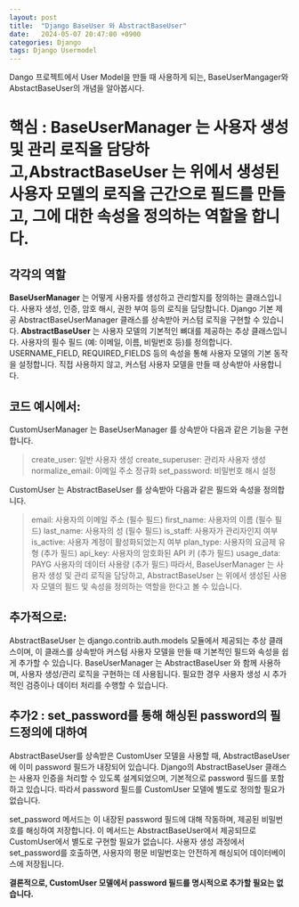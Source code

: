 ```yaml
---
layout: post
title:  "Django BaseUser 와 AbstractBaseUser"
date:   2024-05-07 20:47:00 +0900
categories: Django
tags: Django Usermodel
---
```


Dango 프로젝트에서 User Model을 만들 때 사용하게 되는, BaseUserMangager와 AbstactBaseUser의 개념을 알아봅시다. 

# 핵심 : BaseUserManager 는 사용자 생성 및 관리 로직을 담당하고,AbstractBaseUser 는 위에서 생성된 사용자 모델의 로직을 근간으로 필드를 만들고, 그에 대한 속성을 정의하는 역할을 합니다.

## 각각의 역할

**BaseUserManager** 는 어떻게 사용자를 생성하고 관리할지를 정의하는 클래스입니다.
사용자 생성, 인증, 암호 해시, 권한 부여 등의 로직을 담당합니다.
Django 기본 제공 AbstractBaseUserManager 클래스를 상속받아 커스텀 로직을 구현할 수 있습니다.
**AbstractBaseUser** 는 사용자 모델의 기본적인 뼈대를 제공하는 추상 클래스입니다.
사용자의 필수 필드 (예: 이메일, 이름, 비밀번호 등)를 정의합니다.
USERNAME_FIELD, REQUIRED_FIELDS 등의 속성을 통해 사용자 모델의 기본 동작을 설정합니다.
직접 사용하지 않고, 커스텀 사용자 모델을 만들 때 상속받아 사용합니다.

## 코드 예시에서:

CustomUserManager 는 BaseUserManager 를 상속받아 다음과 같은 기능을 구현합니다.

> create_user: 일반 사용자 생성
> create_superuser: 관리자 사용자 생성
> normalize_email: 이메일 주소 정규화
> set_password: 비밀번호 해시 설정   

CustomUser 는 AbstractBaseUser 를 상속받아 다음과 같은 필드와 속성을 정의합니다.

> email: 사용자의 이메일 주소 (필수 필드)
> first_name: 사용자의 이름 (필수 필드)
> last_name: 사용자의 성 (필수 필드)
> is_staff: 사용자가 관리자인지 여부
> is_active: 사용자 계정이 활성화되었는지 여부
> plan_type: 사용자의 요금제 유형 (추가 필드)
> api_key: 사용자의 암호화된 API 키 (추가 필드)
> usage_data: PAYG 사용자의 데이터 사용량 (추가 필드)
> 따라서, BaseUserManager 는 사용자 생성 및 관리 로직을 담당하고, AbstractBaseUser 는 위에서 생성된 사용자 모델의 필드 및 속성을 정의하는 역할을 한다고 볼 수 있습니다.

## 추가적으로:

AbstractBaseUser 는 django.contrib.auth.models 모듈에서 제공되는 추상 클래스이며, 이 클래스를 상속받아 커스텀 사용자 모델을 만들 때 기본적인 필드와 속성을 쉽게 추가할 수 있습니다.
BaseUserManager 는 AbstractBaseUser 와 함께 사용하며, 사용자 생성/관리 로직을 구현하는 데 사용됩니다.
필요한 경우 사용자 생성 시 추가적인 검증이나 데이터 처리를 수행할 수 있습니다.

## 추가2 : set_password를 통해 해싱된 password의 필드정의에 대하여

AbstractBaseUser를 상속받은 CustomUser 모델을 사용할 때, AbstractBaseUser에 이미 password 필드가 내장되어 있습니다. Django의 AbstractBaseUser 클래스는 사용자 인증을 처리할 수 있도록 설계되었으며, 기본적으로 password 필드를 포함하고 있습니다. 따라서 password 필드를 CustomUser 모델에 별도로 정의할 필요가 없습니다.

set_password 메서드는 이 내장된 password 필드에 대해 작동하며, 제공된 비밀번호를 해싱하여 저장합니다. 이 메서드는 AbstractBaseUser에서 제공되므로 CustomUser에서 별도로 구현할 필요가 없습니다. 사용자 생성 과정에서 set_password를 호출하면, 사용자의 평문 비밀번호는 안전하게 해싱되어 데이터베이스에 저장됩니다.

**결론적으로, CustomUser 모델에서 password 필드를 명시적으로 추가할 필요는 없습니다.**

